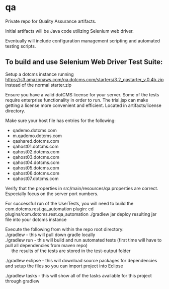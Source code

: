 qa
==
Private repo for Quality Assurance artifacts.

Initial artifacts will be Java code utilizing Selenium web driver.

Eventually will include configuration management scripting and automated testing scripts.


To build and use Selenium Web Driver Test Suite:
------------------------------------------------
Setup a dotcms instance running https://s3.amazonaws.com/qa.dotcms.com/starters/3.2_qastarter_v.0.4b.zip instead of the normal starter.zip

Ensure you have a valid dotCMS license for your server.  Some of the tests require enterprise functionality in order to run.  The trial.jsp can make getting a license more convenient and efficient.  Located in artifacts/license directory.

Make sure your host file has entries for the following:
* qademo.dotcms.com
* m.qademo.dotcms.com
* qashared.dotcms.com
* qahost01.dotcms.com
* qahost02.dotcms.com
* qahost03.dotcms.com
* qahost04.dotcms.com
* qahost05.dotcms.com
* qahost06.dotcms.com
* qahost07.dotcms.com

Verify that the properties in src/main/resources/qa.properties are correct.  Especially focus on the server port numbers.

For successful run of the UserTests, you will need to build the com.dotcms.rest.qa_automation plugin:
	cd plugins/com.dotcms.rest.qa_automation
	./gradlew jar
	deploy resulting jar file into your dotcms instance
	
Execute the following from within the repo root directory:<br/>
./gradlew           - this will pull down gradle locally<br/>
./gradlew run       - this will build and run automated tests (first time will have to pull all dependencies from maven repo)<br/>
&nbsp;&nbsp;&nbsp;&nbsp; the results of the tests are stored in the test-output folder<br/>

./gradlew eclipse   - this will download source packages for dependencies and setup the files so you can import project into Eclipse<br/>

./gradlew tasks     - this will show all of the tasks available for this project through gradlew<br/>

